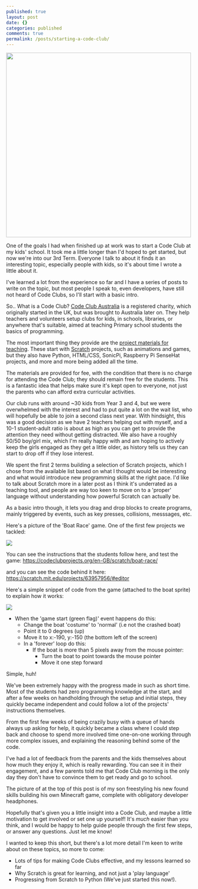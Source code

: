 ```yaml
---
published: true
layout: post
date: {}
categories: published
comments: true
permalink: /posts/starting-a-code-club/
---
```


<p align="left">
	<img src="{{site.baseurl}}/img/IMG_4968 2.jpg" width="500px"/>
</p>

One of the goals I had when finished up at work was to start a Code Club at my kids' school. It took me a little longer than I'd hoped to get started, but now we're into our 3rd Term. Everyone I talk to about it finds it an interesting topic, especially people with kids, so it's about time I wrote a little about it.

I've learned a lot from the experience so far and I have a series of posts to write on the topic, but most people I speak to, even developers, have still not heard of Code Clubs, so I'll start with a basic intro.

So.. What is a Code Club?
[Code Club Australia](https://codeclubau.org/) is a registered charity, which originally started in the UK, but was brought to Australia later on. They help teachers and volunteers setup clubs for kids, in schools, libraries, or anywhere that's suitable, aimed at teaching Primary school students the basics of programming. 

The most important thing they provide are the [project materials for teaching](https://codeclubprojects.org/en-GB/). These start with [Scratch](https://scratch.mit.edu/) projects, such as animations and games, but they also have Python, HTML/CSS, SonicPi, Raspberry Pi SenseHat projects, and more and more being added all the time.

The materials are provided for fee, with the condition that there is no charge for attending the Code Club; they should remain free for the students. This is a fantastic idea that helps make sure it's kept open to everyone, not just the parents who can afford extra curricular activities.

Our club runs with around ~30 kids from Year 3 and 4, but we were overwhelmed with the interest and had to put quite a lot on the wait list, who will hopefully be able to join a second class next year. With hindsight, this was a good decision as we have 2 teachers helping out with myself, and a 10-1 student-adult ratio is about as high as you can get to provide the attention they need without getting distracted. We also have a roughly 50/50 boy/girl mix, which I'm really happy with and am hoping to actively keep the girls engaged as they get a little older, as history tells us they can start to drop off if they lose interest.

We spent the first 2 terms building a selection of Scratch projects, which I chose from the available list based on what I thought would be interesting and what would introduce new programming skills at the right pace. I'd like to talk about Scratch more in a later post as I think it's underrated as a teaching tool, and people are way too keen to move on to a 'proper' language without understanding how powerful Scratch can actually be. 

As a basic intro though, it lets you drag and drop blocks to create programs, mainly triggered by events, such as key presses, collisions, messsages, etc.

Here's a picture of the 'Boat Race' game. One of the first few projects we tackled:
<p align="left">
	<img  src="{{site.baseurl}}/img/Screen Shot 2017-10-17 at 3.01.09 pm.png" />
</p>

You can see the instructions that the students follow here, and test the game:
https://codeclubprojects.org/en-GB/scratch/boat-race/

and you can see the code behind it here:
https://scratch.mit.edu/projects/63957956/#editor

Here's a simple snippet of code from the game (attached to the boat sprite) to explain how it works:

<p align="left">
	<img src="{{site.baseurl}}/img/Screen Shot 2017-10-17 at 3.04.29 pm.png"/>
</p>

- When the 'game start (green flag)' event happens do this:
	- Change the boat 'costume' to 'normal' (i.e not the crashed boat)
    - Point it to 0 degrees (up)
    - Move it to x:-190, y:-150 (the bottom left of the screen)
    - In a 'forever' loop do this:
    	- If the boat is more than 5 pixels away from the mouse pointer:
        	- Turn the boat to point towards the mouse pointer
            - Move it one step forward
            
Simple, huh!

We've been extremely happy with the progress made in such as short time. Most of the students had zero programming knowledge at the start, and after a few weeks on handholding through the setup and initial steps, they quickly became independent and could follow a lot of the projects' instructions themselves.

From the first few weeks of being crazily busy with a queue of hands always up asking for help, it quickly became a class where I could step back and choose to spend more involved time one-on-one working through more complex issues, and explaining the reasoning behind some of the code.

I've had a lot of feedback from the parents and the kids themselves about how much they enjoy it, which is really rewarding. You can see it in their engagement, and a few parents told me that Code Club morning is the only day they don't have to convince them to get ready and go to school.

The picture of at the top of this post is of my son freestyling his new found skills building his own Minecraft game, complete with obligatory developer headphones.

Hopefully that's given you a little insight into a Code Club, and maybe a little motivation to get involved or set one up yourself! It's *much* easier than you think, and I would be happy to help guide people through the first few steps, or answer any questions. Just let me know!

I wanted to keep this short, but there's a lot more detail I'm keen to write about on these topics, so more to come:

- Lots of tips  for making Code Clubs effective, and my lessons learned so far
- Why Scratch is great for learning, and not just a 'play language'
- Progressing from Scratch to Python (We've just started this now!).
